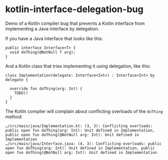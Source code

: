 # kotlin-interface-delegation-bug

Demo of a Kotlin compiler bug that prevents a Kotlin interface from implementing a Java interface by delegation.

If you have a Java interface that looks like this:

```
public interface Interface<T> {
  void doThing(@NotNull T arg);
}
```

And a Kotlin class that tries implementing it using delegation, like this:

```
class Implementation(delegate: Interface<Int>) : Interface<Int> by delegate {

  override fun doThing(arg: Int) {
    TODO()
  }
}
```

The Kotlin compiler will complain about conflicting overloads of the `doThing` method:

```
…/src/main/java/Implementation.kt: (3, 3): Conflicting overloads: public open fun doThing(arg: Int): Unit defined in Implementation, public open fun doThing(@NotNull arg: Int): Unit defined in Implementation
…/src/main/java/Interface.java: (4, 3): Conflicting overloads: public open fun doThing(arg: Int): Unit defined in Implementation, public open fun doThing(@NotNull arg: Int): Unit defined in Implementation
```
